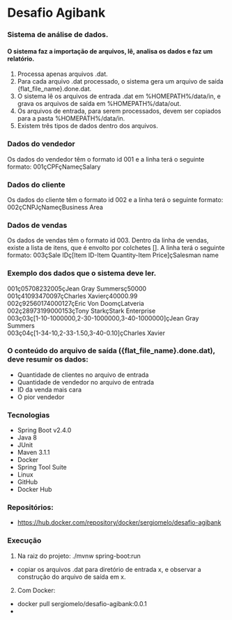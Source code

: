 # Desafio Agibank

### Sistema de análise de dados.

#### O sistema faz a importação de arquivos, lê, analisa os dados e faz um relatório.  
1. Processa apenas arquivos .dat.
2. Para cada arquivo .dat processado, o sistema gera um arquivo de saída {flat_file_name}.done.dat.
3. O sistema lê os arquivos de entrada .dat em %HOMEPATH%/data/in, e grava os arquivos de saída em %HOMEPATH%/data/out.
4. Os arquivos de entrada, para serem processados, devem ser copiados para a pasta %HOMEPATH%/data/in. 
5. Existem três tipos de dados dentro dos arquivos.
### Dados do vendedor
Os dados do vendedor têm o formato id 001 e a linha terá o seguinte formato: 001çCPFçNameçSalary
### Dados do cliente
Os dados do cliente têm o formato id 002 e a linha terá o seguinte formato: 002çCNPJçNameçBusiness Area
### Dados de vendas
Os dados de vendas têm o formato id 003. Dentro da linha de vendas, existe a lista de itens, que é envolto por colchetes []. A linha terá o seguinte formato: 003çSale IDç[Item ID-Item Quantity-Item Price]çSalesman name

### Exemplo dos dados que o sistema deve ler.
001ç05708232005çJean Gray Summersç50000   
001ç41093470097çCharles Xavierç40000.99   
002ç92560174000127çEric Von DoomçLatveria   
002ç28973199000153çTony StarkçStark Enterprise   
003ç03ç[1-10-1000000,2-30-1000000,3-40-1000000]çJean Gray Summers     
003ç04ç[1-34-10,2-33-1.50,3-40-0.10]çCharles Xavier

### O conteúdo do arquivo de saída ({flat_file_name}.done.dat), deve resumir os dados:
- Quantidade de clientes no arquivo de entrada
- Quantidade de vendedor no arquivo de entrada
- ID da venda mais cara
- O pior vendedor

### Tecnologias
- Spring Boot v2.4.0
- Java 8
- JUnit
- Maven 3.1.1
- Docker
- Spring Tool Suite
- Linux
- GitHub
- Docker Hub
### Repositórios:
- https://hub.docker.com/repository/docker/sergiomelo/desafio-agibank
### Execução
1. Na raiz do projeto: ./mvnw spring-boot:run
- copiar os arquivos .dat para diretório de entrada x, e observar a construção do arquivo de saída em x.
2. Com Docker: 
- docker pull sergiomelo/desafio-agibank:0.0.1
- 

